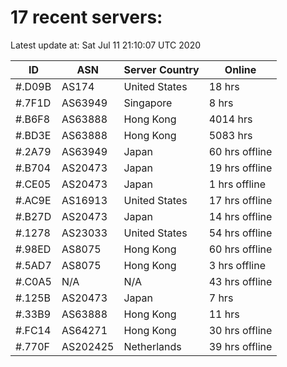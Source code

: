 # 17 recent servers:

Latest update at: Sat Jul 11 21:10:07 UTC 2020

| ID | ASN | Server Country | Online |
| -- | --- | -------------- | ------ |
| #.D09B | AS174 | United States | 18 hrs |
| #.7F1D | AS63949 | Singapore | 8 hrs |
| #.B6F8 | AS63888 | Hong Kong | 4014 hrs |
| #.BD3E | AS63888 | Hong Kong | 5083 hrs |
| #.2A79 | AS63949 | Japan | 60 hrs offline |
| #.B704 | AS20473 | Japan | 19 hrs offline |
| #.CE05 | AS20473 | Japan | 1 hrs offline |
| #.AC9E | AS16913 | United States | 17 hrs offline |
| #.B27D | AS20473 | Japan | 14 hrs offline |
| #.1278 | AS23033 | United States | 54 hrs offline |
| #.98ED | AS8075 | Hong Kong | 60 hrs offline |
| #.5AD7 | AS8075 | Hong Kong | 3 hrs offline |
| #.C0A5 | N/A | N/A | 43 hrs offline |
| #.125B | AS20473 | Japan | 7 hrs |
| #.33B9 | AS63888 | Hong Kong | 11 hrs |
| #.FC14 | AS64271 | Hong Kong | 30 hrs offline |
| #.770F | AS202425 | Netherlands | 39 hrs offline |

